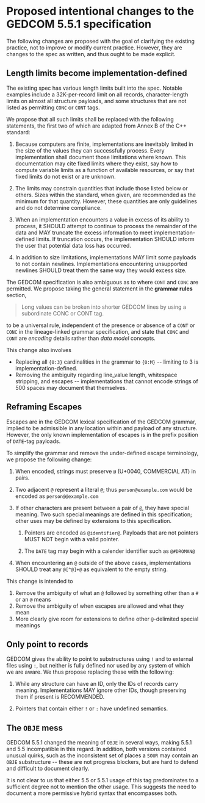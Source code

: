 # Proposed intentional changes to the GEDCOM 5.5.1 specification

The following changes are proposed with the goal of clarifying the existing practice, not to improve or modify current practice.
However, they are changes to the spec as written, and thus ought to be made explicit.



## Length limits become implementation-defined

The existing spec has various length limits built into the spec.
Notable examples include a 32K-per-record limit on all records,
character-length limits on almost all structure payloads,
and some structures that are not listed as permitting `CONC` or `CONT` tags.

We propose that all such limits shall be replaced with the following statements, the first two of which are adapted from Annex B of the C++ standard:

1.  Because computers are finite, implementations are inevitably limited in the size of the values they can successfully process.
    Every implementation shall document those limitations where known.
    This documentation may cite fixed limits where they exist,
    say how to compute variable limits as a function of available resources,
    or say that fixed limits do not exist or are unknown.

2.  The limits may constrain quantities that include those listed below or others.
    Sizes within the standard, when given, are recommended as the minimum for that quantity.
    However, these quantities are only guidelines and do not determine compliance.

3.  When an implementation encounters a value in excess of its ability to process,
    it SHOULD attempt to continue to process the remainder of the data
    and MAY truncate the excess information to meet implementation-defined limits.
    If truncation occurs, the implementation SHOULD inform the user that potential data loss has occurred.

4.  In addition to size limitations, implementations MAY limit some payloads to not contain newlines.
    Implementations encountering unsupported newlines SHOULD treat them the same way they would excess size.

The GEDCOM specification is also ambiguous as to where `CONT` and `CONC` are permitted.
We propose taking the general statement in the **grammar rules** section,

> Long values can be broken into shorter GEDCOM lines by using a subordinate CONC or CONT tag.

to be a universal rule, independent of the presence or absence of a `CONT` or `CONC` in the lineage-linked grammar specification, and state that `CONC` and `CONT` are *encoding* details rather than *data model* concepts.

This change also involves 

-   Replacing all `{0:3}` cardinalities in the grammar to `{0:M}` -- limiting to 3 is implementation-defined.
-   Removing the ambiguity regarding line_value length, whitespace stripping, and escapes -- implementations that cannot encode strings of 500 spaces may document that themselves.


## Reframing Escapes

Escapes are in the GEDCOM lexical specification of the GEDCOM grammar, implied to be admissible in any location within and payload of any structure.
However, the only known implementation of escapes is in the prefix position of `DATE`-tag payloads.

To simplify the grammar and remove the under-defined escape terminology, we propose the following change:

1.  When encoded, strings must preserve `@` (U+0040, COMMERCIAL AT) in pairs.

1.  Two adjacent `@` represent a literal `@`; thus `person@example.com` would be encoded as `person@@example.com`

1.  If other characters are present between a pair of `@`, they have special meaning.
    Two such special meanings are defined in this specification;
    other uses may be defined by extensions to this specification.
    
    1.  Pointers are encoded as `@identifier@`.
        Payloads that are not pointers MUST NOT begin with a valid pointer.
    
    2.  The `DATE` tag may begin with a calender identifier such as `@#DROMAN@`

1.  When encountering an `@` outside of the above cases, implementations SHOULD treat any `@[^@]+@` as equivalent to the empty string.

This change is intended to

1.  Remove the ambiguity of what an `@` followed by something other than a `#` or an `@` means
1.  Remove the ambiguity of when escapes are allowed and what they mean
1.  More clearly give room for extensions to define other `@`-delimited special meanings


## Only point to records

GEDCOM gives the ability to point to substructures using `!` and to external files using `:`,
but neither is fully defined nor used by any system of which we are aware.
We thus propose replacing these with the following:

1.  While any structure can have an ID, only the IDs of records carry meaning.
    Implementations MAY ignore other IDs, though preserving them if present is RECOMMENDED.

1.  Pointers that contain either `!` or `:` have undefined semantics.


## The `OBJE` mess

GEDCOM 5.5.1 changed the meaning of `OBJE` in several ways, making 5.5.1 and 5.5 incompatible in this regard.
In addition, both versions contained unusual quirks, such as the inconsistent set of places a `SOUR` may contain an `OBJE` substructure -- these are not progress blockers, but are hard to defend and difficult to document clearly.

It is not clear to us that either 5.5 or 5.5.1 usage of this tag predominates to a sufficient degree not to mention the other usage.
This suggests the need to document a more permissive hybrid syntax that encompasses both.
